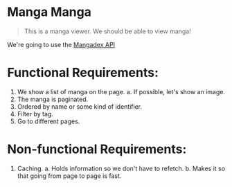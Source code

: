 # Manga Manga

> This is a manga viewer. We should be able to view manga!

We're going to use the [Mangadex API](https://api.mangadex.org/docs/)

# Functional Requirements:

1. We show a list of manga on the page.
   a. If possible, let's show an image.
2. The manga is paginated.
3. Ordered by name or some kind of identifier.
4. Filter by tag.
5. Go to different pages.

# Non-functional Requirements:

1. Caching.
   a. Holds information so we don't have to refetch.
   b. Makes it so that going from page to page is fast.
